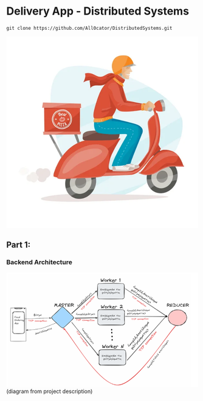 # Delivery App - Distributed Systems
```
git clone https://github.com/All0cator/DistributedSystems.git
```
![alt text](resources/DeliveryImage.png)

## **Part 1:**

### Backend Architecture

![alt text](resources/BackendArchitecture.png)
(diagram from project description)
